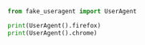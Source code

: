 
<BlogInfo title="4.fakeuseragent" author="白日梦想猿" pv=0 read_times=0 pre_cost_time=0分4秒 category="爬虫学习" tag_list="['爬虫学习']" create_time="2020.05.29 18:20:21" update_time="2021.07.13 15:44:42" />

```python
from fake_useragent import UserAgent

print(UserAgent().firefox)
print(UserAgent().chrome)
```
